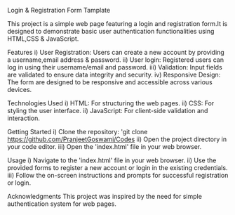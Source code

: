 Login & Registration Form Tamplate

This project is a simple web page featuring a login and registration form.It is designed to demonstrate basic user authentication functionalities using HTML,CSS & JavaScript.

Features
i) User Registration: Users can create a new account by providing a username,email address & password.
ii) User login: Registered users can log in using their username/email and password.
iii) Validation: Input fields are validated to ensure data integrity and security.
iv) Responsive Design: The form are designed to be responsive and accessible across various devices.

Technologies Used
i) HTML: For structuring the web pages.
ii) CSS: For styling the user interface.
ii) JavaScript: For client-side validation and interaction.

Getting Started
i) Clone the repository: 'git clone https://github.com/PranjeetGoswami/Codes
ii) Open the project directory in your code editor.
iii) Open the 'index.html' file in your web browser.

Usage
i) Navigate to the 'index.html' file in your web browser.
ii) Use the provided forms to register a new account or login in the existing credentials.
iii) Follow the on-screen instructions and prompts for successful registration or login.

Acknowledgments
This project was inspired by the need for simple authentication system for web pages.
